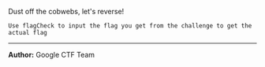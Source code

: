 Dust off the cobwebs, let's reverse!

``Use flagCheck to input the flag you get from the challenge to get the actual flag``

---
**Author:** Google CTF Team
